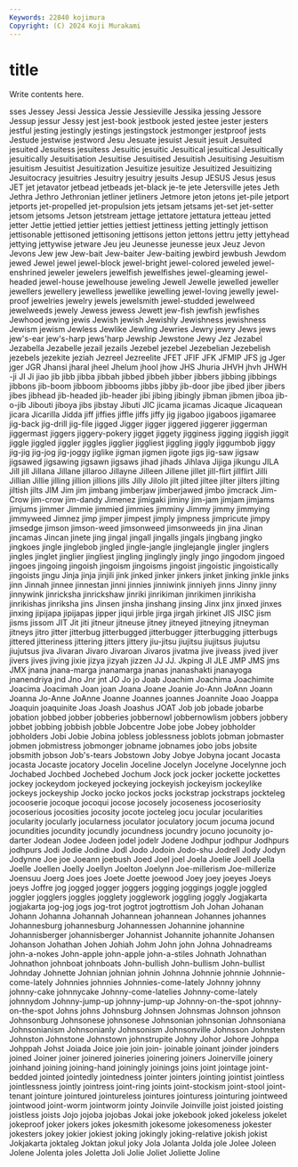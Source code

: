 ```yaml
---
Keywords: 22840 kojimura
Copyright: (C) 2024 Koji Murakami
---
```


# title

Write contents here.



sses Jessey Jessi Jessica Jessie Jessieville Jessika jessing
Jessore Jessup jessur Jessy jest jest-book jestbook jested jestee jester
jesters jestful jesting jestingly jestings jestingstock jestmonger jestproof jests Jestude
jestwise jestword Jesu Jesuate jesuist Jesuit jesuit Jesuited jesuited Jesuitess
jesuitess Jesuitic jesuitic Jesuitical jesuitical Jesuitically jesuitically Jesuitisation Jesuitise Jesuitised
Jesuitish Jesuitising Jesuitism jesuitism Jesuitist Jesuitization Jesuitize jesuitize Jesuitized Jesuitizing
Jesuitocracy jesuitries Jesuitry jesuitry jesuits Jesup JESUS Jesus jesus JET
jet jetavator jetbead jetbeads jet-black je-te jete Jetersville jetes Jeth
Jethra Jethro Jethronian jetliner jetliners Jetmore jeton jetons jet-pile jetport
jetports jet-propelled jet-propulsion jets jetsam jetsams jet-set jet-setter jetsom jetsoms
Jetson jetstream jettage jettatore jettatura jetteau jetted jetter Jettie jettied
jettier jetties jettiest jettiness jetting jettingly jettison jettisonable jettisoned jettisoning
jettisons jetton jettons jettru jetty jettyhead jettying jettywise jetware Jeu
jeu Jeunesse jeunesse jeux Jeuz Jevon Jevons Jew jew Jew-bait
Jew-baiter Jew-baiting jewbird jewbush Jewdom jewed Jewel jewel jewel-block jewel-bright
jewel-colored jeweled jewel-enshrined jeweler jewelers jewelfish jewelfishes jewel-gleaming jewel-headed jewel-house
jewelhouse jeweling Jewell Jewelle jewelled jeweller jewellers jewellery jewelless jewellike
jewelling jewel-loving jewelly jewel-proof jewelries jewelry jewels jewelsmith jewel-studded jewelweed
jewelweeds jewely Jewess jewess Jewett jew-fish jewfish jewfishes Jewhood jewing
jewis Jewish jewish Jewishly Jewishness jewishness Jewism jewism Jewless Jewlike
Jewling Jewries Jewry jewry Jews jews jew's-ear jew's-harp jews'harp Jewship
Jewstone Jewy Jez Jezabel Jezabella Jezabelle jezail jezails Jezebel jezebel
Jezebelian Jezebelish jezebels jezekite jeziah Jezreel Jezreelite JFET JFIF JFK
JFMIP JFS jg Jger jger JGR Jhansi jharal jheel Jhelum
jhool jhow JHS Jhuria JHVH jhvh JHWH -ji JI Ji
jiao jib jibb jibba jibbah jibbed jibbeh jibber jibbers jibbing
jibbings jibbons jib-boom jibboom jibbooms jibbs jibby jib-door jibe jibed
jiber jibers jibes jibhead jib-headed jib-header jibi jibing jibingly jibman
jibmen jiboa jib-o-jib Jibouti jiboya jibs jibstay Jibuti JIC jicama
jicamas Jicaque Jicaquean jicara Jicarilla Jidda jiff jiffies jiffle jiffs
jiffy jig jigaboo jigaboos jigamaree jig-back jig-drill jig-file jigged Jigger
jigger jiggered jiggerer jiggerman jiggermast jiggers jiggery-pokery jigget jiggety jigginess
jigging jiggish jiggit jiggle jiggled jiggler jiggles jigglier jiggliest jiggling
jiggly jiggumbob jiggy jig-jig jig-jog jig-joggy jiglike jigman jigmen jigote
jigs jig-saw jigsaw jigsawed jigsawing jigsawn jigsaws jihad jihads Jihlava
Jijiga jikungu JILA Jill jill Jillana Jillane jillaroo Jillayne Jilleen
Jillene jillet jill-flirt jillflirt Jilli Jillian Jillie jilling jillion jillions
jills Jilly Jilolo jilt jilted jiltee jilter jilters jilting jiltish
jilts JIM Jim jim jimbang jimberjaw jimberjawed jimbo jimcrack Jim-Crow
jim-crow jim-dandy Jimenez jimigaki jiminy jim-jam jimjam jimjams jimjums jimmer
Jimmie jimmied jimmies jimminy Jimmy jimmy jimmying jimmyweed Jimnez jimp
jimper jimpest jimply jimpness jimpricute jimpy jimsedge jimson jimson-weed jimsonweed
jimsonweeds jin jina Jinan jincamas Jincan jinete jing jingal jingall
jingalls jingals jingbang jingko jingkoes jingle jinglebob jingled jingle-jangle jinglejangle
jingler jinglers jingles jinglet jinglier jingliest jingling jinglingly jingly jingo
jingodom jingoed jingoes jingoing jingoish jingoism jingoisms jingoist jingoistic jingoistically
jingoists jingu Jinja jinja jinjili jink jinked jinker jinkers jinket
jinking jinkle jinks jinn Jinnah jinnee jinnestan jinni jinnies jinniwink
jinniyeh jinns Jinny jinny jinnywink jinricksha jinrickshaw jinriki jinrikiman jinrikimen
jinrikisha jinrikishas jinriksha jins Jinsen jinsha jinshang jinsing Jinx jinx
jinxed jinxes jinxing jipijapa jipijapas jipper jiqui jirble jirga jirgah
jirkinet JIS JISC jism jisms jissom JIT Jit jiti jitneur
jitneuse jitney jitneyed jitneying jitneyman jitneys jitro jitter jitterbug jitterbugged
jitterbugger jitterbugging jitterbugs jittered jitteriness jittering jitters jittery jiu-jitsu jiujitsu
jiujitsus jiujutsu jiujutsus jiva Jivaran Jivaro Jivaroan Jivaros jivatma jive
jiveass jived jiver jivers jives jiving jixie jizya jizyah jizzen
JJ JJ. Jkping Jl JLE JMP JMS jms JMX jnana
jnana-marga jnanamarga jnanas jnanashakti jnanayoga jnanendriya jnd Jno Jnr jnt
JO Jo jo Joab Joachim Joachima Joachimite Joacima Joacimah Joan
joan Joana Joane Joanie Jo-Ann JoAnn Joann Joanna Jo-Anne JoAnne
Joanne Joannes joannes Joannite Joao Joappa Joaquin joaquinite Joas Joash
Joashus JOAT Job job jobade jobarbe jobation jobbed jobber jobberies
jobbernowl jobbernowlism jobbers jobbery jobbet jobbing jobbish jobble Jobcentre Jobe
jobe Jobey jobholder jobholders Jobi Jobie Jobina jobless joblessness joblots
jobman jobmaster jobmen jobmistress jobmonger jobname jobnames jobo jobs jobsite
jobsmith jobson Job's-tears Jobstown Joby Jobye Jobyna jocant Jocasta jocasta
Jocaste jocatory Jocelin Joceline Jocelyn Jocelyne Jocelynne joch Jochabed Jochbed
Jochebed Jochum Jock jock jocker jockette jockettes jockey jockeydom jockeyed
jockeying jockeyish jockeyism jockeylike jockeys jockeyship Jocko jocko jockos jocks
jockstrap jockstraps jockteleg jocooserie jocoque jocoqui jocose jocosely jocoseness jocoseriosity
jocoserious jocosities jocosity jocote jocteleg jocu jocular jocularities jocularity jocularly
jocularness joculator joculatory jocum jocuma jocund jocundities jocundity jocundly jocundness
jocundry jocuno jocunoity jo-darter Jodean Jodee Jodeen jodel jodelr Jodene
Jodhpur jodhpur Jodhpurs jodhpurs Jodi Jodie Jodine Jodl Jodo Jodoin
Jodo-shu Jodrell Jody Jodyn Jodynne Joe joe Joeann joebush Joed
Joel joel Joela Joelie Joell Joella Joelle Joellen Joelly Joellyn
Joelton Joelynn Joe-millerism Joe-millerize Joensuu Joerg Joes joes Joete Joette
joewood Joey joey joeyes Joeys joeys Joffre jog jogged jogger
joggers jogging joggings joggle joggled joggler jogglers joggles jogglety jogglework
joggling joggly Jogjakarta jogjakarta jog-jog jogs jog-trot jogtrot jogtrottism Joh
Johan Johanan Johann Johanna Johannah Johannean johannean Johannes johannes Johannesburg
johannesburg Johannessen Johannine johannine Johannisberger johannisberger Johannist Johannite johannite Johansen
Johanson Johathan Johen Johiah Johm John john Johna Johnadreams john-a-nokes
John-apple john-apple john-a-stiles Johnath Johnathan Johnathon johnboat johnboats John-bullish John-bullism
John-bullist Johnday Johnette Johnian johnian johnin Johnna Johnnie johnnie Johnnie-come-lately
Johnnies johnnies Johnnies-come-lately Johnny johnny johnny-cake johnnycake Johnny-come-latelies Johnny-come-lately johnnydom
Johnny-jump-up johnny-jump-up Johnny-on-the-spot johnny-on-the-spot Johns johns Johnsburg Johnsen Johnsmas Johnson
johnson Johnsonburg Johnsonese johnsonese Johnsonian johnsonian Johnsoniana Johnsonianism Johnsonianly Johnsonism
Johnsonville Johnsson Johnsten Johnston Johnstone Johnstown johnstrupite Johny Johor Johore
Johppa Johppah Johst Joiada Joice joie join join- joinable joinant
joinder joinders joined Joiner joiner joinered joineries joinering joiners Joinerville
joinery joinhand joining joining-hand joiningly joinings joins joint jointage joint-bedded
jointed jointedly jointedness jointer jointers jointing jointist jointless jointlessness jointly
jointress joint-ring joints joint-stockism joint-stool joint-tenant jointure jointured jointureless jointures
jointuress jointuring jointweed jointwood joint-worm jointworm jointy Joinvile Joinville joist
joisted joisting joistless joists Jojo jojoba jojobas Jokai joke jokebook
joked jokeless jokelet jokeproof joker jokers jokes jokesmith jokesome jokesomeness
jokester jokesters jokey jokier jokiest joking jokingly joking-relative jokish jokist
Jokjakarta joktaleg Joktan jokul joky Jola Jolanta Jolda jole Jolee
Joleen Jolene Jolenta joles Joletta Joli Jolie Joliet Joliette Joline
